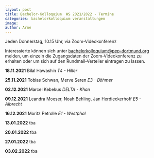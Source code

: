 ```yaml
---
layout: post
title: Bachelor-Kolloquium  WS 2021/2022 - Termine
categories: bachelorkolloquium veranstaltungen
image:
author: Arne
---
```

Jeden Donnerstag, 10.15 Uhr, via Zoom-Videokonferenz

Interessierte können sich unter bachelorkolloquium@pep-dortmund.org melden,
um einzeln die Zugangsdaten der Zoom-Videokonferenz zu erhalten oder 
um sich auf den Rundmail-Verteiler eintragen zu lassen. 


**18.11.2021** 	Bilal Hawashin
*T4 - Hiller*

**25.11.2021** 	Tobias Schwan, Merve Seren 
*E3 - Böhmer*

**02.12.2021** 	Marcel Kebekus 
*DELTA - Khan*

**09.12.2021** 	Leandra Moeser, Noah Behling, Jan Herdieckerhoff
*E5 - Albrecht*

**16.12.2021** 	Moritz Petrolle 
*E1 - Westphal*

**13.01.2022** 	tba 

**20.01.2022** 	tba 

**27.01.2022** 	tba 

**03.02.2022** 	tba 
